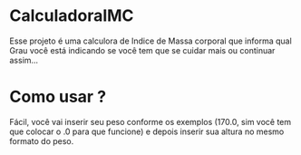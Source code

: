 # CalculadoraIMC
Esse projeto é uma calculora de Indice de Massa corporal que informa qual Grau você está indicando se você tem que se cuidar mais ou continuar assim...
# Como usar ?
Fácil, você vai inserir seu peso conforme os exemplos (170.0, sim você tem que colocar o .0 para que funcione) e depois inserir sua altura no mesmo formato do peso.
